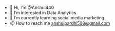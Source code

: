 - 👋 Hi, I’m @Anshul440
- 👀 I’m interested in Data Analytics
- 🌱 I’m currently learning social media marketing
- 📫 How to reach me anshulpardhi508@gmail.com

<!---
Anshul0110/Anshul0110 is a ✨ special ✨ repository because its `README.md` (this file) appears on your GitHub profile.
You can click the Preview link to take a look at your changes.
--->
